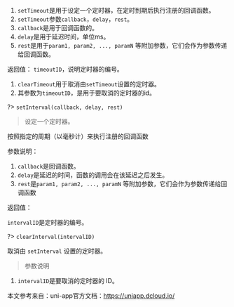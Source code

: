 1. `setTimeout`是用于设定一个定时器，在定时到期后执行注册的回调函数。
2. `setTimeout`参数`callback`，`delay`，`rest`。
3. `callback`是用于回调函数的。
4. `delay`是用于延迟时间，单位ms。
5. `rest`是用于`param1, param2, ..., paramN` 等附加参数，它们会作为参数传递给回调函数。

返回值：
`timeoutID`，说明定时器的编号。

1. `clearTimeout`用于取消由`setTimeout`设置的定时器。
2. 其参数为`timeoutID`，是用于要取消的定时器的id。

?> `setInterval(callback, delay, rest)`

> 设定一个定时器。

按照指定的周期（以毫秒计）来执行注册的回调函数

参数说明：

1. `callback`是回调函数。
2. `delay`是延迟的时间，函数的调用会在该延迟之后发生。
3. `rest`是`param1, param2, ..., paramN` 等附加参数，它们会作为参数传递给回调函数

返回值：

`intervalID`是定时器的编号。

?> `clearInterval(intervalID)`

取消由 `setInterval` 设置的定时器。

> 参数说明

1. `intervalID`是要取消的定时器的 ID。

本文参考来自：uni-app官方文档：https://uniapp.dcloud.io/